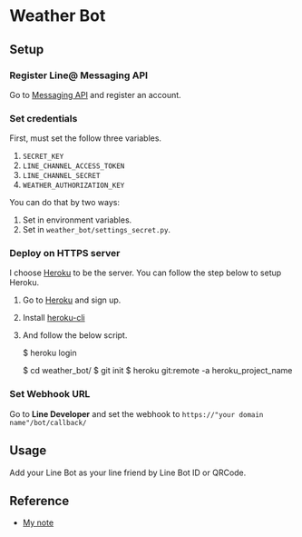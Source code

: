 # Weather Bot

## Setup

### Register Line@ Messaging API
Go to [Messaging API](https://business.line.me/zh-hant/services/bot) and register an account.

### Set credentials

First, must set the follow three variables.  
1. `SECRET_KEY`  
2. `LINE_CHANNEL_ACCESS_TOKEN`  
3. `LINE_CHANNEL_SECRET`  
4. `WEATHER_AUTHORIZATION_KEY`

You can do that by two ways:  
1. Set in environment variables.  
2. Set in `weather_bot/settings_secret.py`.  

### Deploy on HTTPS server

I choose [Heroku](https://dashboard.heroku.com/) to be the server. You can follow the step below to setup Heroku.  
1. Go to [Heroku](https://dashboard.heroku.com/) and sign up.  
2. Install [heroku-cli](https://devcenter.heroku.com/articles/heroku-cli)  
3. And follow the below script.  

    $ heroku login

    $ cd weather_bot/
    $ git init
    $ heroku git:remote -a heroku_project_name

### Set Webhook URL
Go to **Line Developer** and set the webhook to `https://"your domain name"/bot/callback/`

## Usage

Add your Line Bot as your line friend by Line Bot ID or QRCode.

## Reference

- [My note](http://haotse-blog.logdown.com/posts/1193477)
